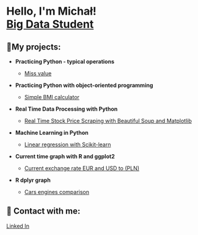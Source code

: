 <h1>Hello, I'm Michał! <br/><a href="https://mwy-dev.github.io/">Big Data Student</a>

<h2>🔭My projects:</h2>

- <b>Practicing Python - typical operations</b>
  - [Miss value](https://github.com/mwy-dev/python-practicing)
  
- <b>Practicing Python with object-oriented programming</b>
  - [Simple BMI calculator](https://github.com/mwy-dev/python-oop)
  
- <b>Real Time Data Processing with Python</b>
  - [Real Time Stock Price Scraping with Beautiful Soup and Matplotlib](https://github.com/mwy-dev/real-time)
  
- <b>Machine Learning in Python</b>
  - [Linear regression with Scikit-learn]( https://github.com/mwy-dev/scikit)
  
- <b>Current time graph with R and ggplot2</b>
  - [Current exchange rate EUR and USD to (PLN) ](https://github.com/mwy-dev/r-graph)
  
- <b>R dplyr graph</b>
  - [Cars engines comparison](https://github.com/mwy-dev/r-dplyr)
 
<h2> 🤳 Contact with me:</h2>
<a href="https://www.linkedin.com/in/micha%C5%82-wysocki-498884226/">Linked In</a>

<!--
**mwy-dev/codes** is a ✨ _special_ ✨ repository because its `README.md` (this file) appears on your GitHub profile.
